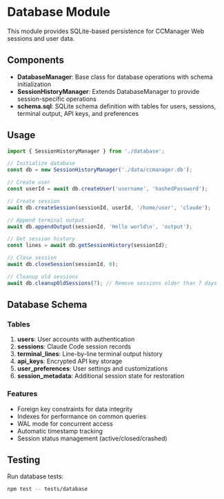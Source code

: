 # Database Module

This module provides SQLite-based persistence for CCManager Web sessions and user data.

## Components

- **DatabaseManager**: Base class for database operations with schema initialization
- **SessionHistoryManager**: Extends DatabaseManager to provide session-specific operations
- **schema.sql**: SQLite schema definition with tables for users, sessions, terminal output, API keys, and preferences

## Usage

```typescript
import { SessionHistoryManager } from './database';

// Initialize database
const db = new SessionHistoryManager('./data/ccmanager.db');

// Create user
const userId = await db.createUser('username', 'hashedPassword');

// Create session
await db.createSession(sessionId, userId, '/home/user', 'claude');

// Append terminal output
await db.appendOutput(sessionId, 'Hello world\n', 'output');

// Get session history
const lines = await db.getSessionHistory(sessionId);

// Close session
await db.closeSession(sessionId, 0);

// Cleanup old sessions
await db.cleanupOldSessions(7); // Remove sessions older than 7 days
```

## Database Schema

### Tables

1. **users**: User accounts with authentication
2. **sessions**: Claude Code session records
3. **terminal_lines**: Line-by-line terminal output history
4. **api_keys**: Encrypted API key storage
5. **user_preferences**: User settings and customizations
6. **session_metadata**: Additional session state for restoration

### Features

- Foreign key constraints for data integrity
- Indexes for performance on common queries
- WAL mode for concurrent access
- Automatic timestamp tracking
- Session status management (active/closed/crashed)

## Testing

Run database tests:
```bash
npm test -- tests/database
```